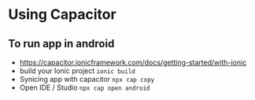 # Using Capacitor

## To run app in android

- https://capacitor.ionicframework.com/docs/getting-started/with-ionic
- build your Ionic project `ionic build`
- Synicing app with capacitor `npx cap copy`
- Open IDE / Studio `npx cap open android`
